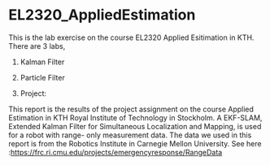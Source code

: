 # EL2320_AppliedEstimation
This is the lab exercise on the course EL2320 Applied Esitimation in KTH.
There are 3 labs, 

1. Kalman Filter

2. Particle Filter

3. Project: 


This report is the results of the project assignment on the course Applied Estimation in KTH Royal Institute of Technology in Stockholm. A EKF-SLAM, Extended Kalman Filter for Simultaneous Localization and Mapping, is used for a robot with range- only measurement data. The data we used in this report is from the Robotics Institute in Carnegie Mellon University.
See here :https://frc.ri.cmu.edu/projects/emergencyresponse/RangeData
